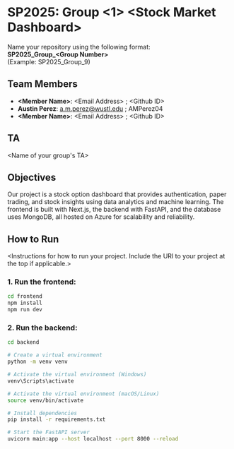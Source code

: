 # SP2025: Group &lt;1&gt; &lt;Stock Market Dashboard&gt;

Name your repository using the following format:  
**SP2025_Group_&lt;Group Number&gt;**  
(Example: SP2025_Group_9)

## Team Members
- **&lt;Member Name&gt;**: &lt;Email Address&gt; ; &lt;Github ID&gt;
- **Austin Perez**: a.m.perez@wustl.edu ; AMPerez04
- **&lt;Member Name&gt;**: &lt;Email Address&gt; ; &lt;Github ID&gt;

## TA
&lt;Name of your group's TA&gt;

## Objectives
Our project is a stock option dashboard that provides authentication, paper trading, and stock insights using data analytics and machine learning. The frontend is built with Next.js, the backend with FastAPI, and the database uses MongoDB, all hosted on Azure for scalability and reliability.


## How to Run
&lt;Instructions for how to run your project. Include the URI to your project at the top if applicable.&gt;

### 1. Run the frontend:

```bash
cd frontend
npm install
npm run dev
```

### 2. Run the backend:
```bash
cd backend

# Create a virtual environment
python -m venv venv

# Activate the virtual environment (Windows)
venv\Scripts\activate

# Activate the virtual environment (macOS/Linux)
source venv/bin/activate

# Install dependencies
pip install -r requirements.txt

# Start the FastAPI server
uvicorn main:app --host localhost --port 8000 --reload
```